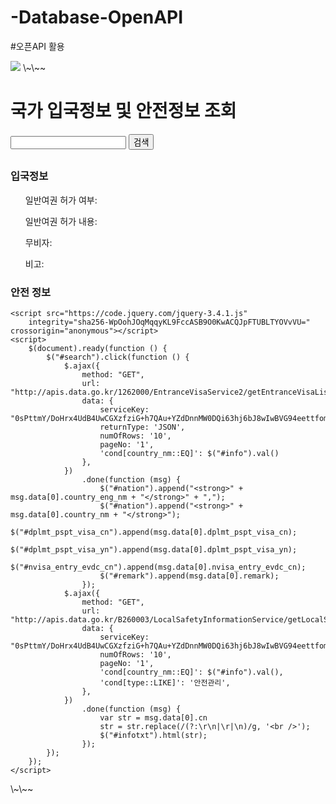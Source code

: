 # -Database-OpenAPI
#오픈API 활용

<img src="https://user-images.githubusercontent.com/72116811/206854027-2e928715-d0b9-4fbb-a749-f18f9766f627.mp4">
\~\~~
<!DOCTYPE html>
<html lang="ko">

<head>
    <meta charset="UTF-8">
    <meta name="viewport" content="width=device-width, initial-scale=1.0">
    <meta http-equiv="X-UA-Compatible" content="ie=edge">
    <title>API 활용</title>
</head>

<body>
    <h1>국가 입국정보 및 안전정보 조회</h1>
    <input id="info" value="" type="text">
    <button id="search">검색</button>
    <h2 id="nation"> </h2>
    <div id="entrance">
        <h3> 입국정보</h3>
        <ul id="dplmt_pspt_visa_yn">일반여권 허가 여부: </ul>
        <ul id="dplmt_pspt_visa_cn">일반여권 허가 내용: </ul>
        <ul id="nvisa_entry_evdc_cn">무비자: </ul>
        <ul id="remark">비고: </ul>
    </div>
    <div id="safetyinfo">
        <h3>안전 정보</h3>
        <p id="infotxt"></p>     
    </div>

    <script src="https://code.jquery.com/jquery-3.4.1.js"
        integrity="sha256-WpOohJOqMqqyKL9FccASB9O0KwACQJpFTUBLTYOVvVU=" crossorigin="anonymous"></script>
    <script>
        $(document).ready(function () {
            $("#search").click(function () {
                $.ajax({
                    method: "GET",
                    url: "http://apis.data.go.kr/1262000/EntranceVisaService2/getEntranceVisaList2?",
                    data: {
                        serviceKey: "0sPttmY/DoHrx4UdB4UwCGXzfziG+h7QAu+YZdDnnMW0DQi63hj6bJ8wIwBVG94eettfomhY4J17D4UebJ02GQ==",
                        returnType: 'JSON',
                        numOfRows: '10',
                        pageNo: '1',
                        'cond[country_nm::EQ]': $("#info").val()
                    },
                })
                    .done(function (msg) {
                        $("#nation").append("<strong>" + msg.data[0].country_eng_nm + "</strong>" + ",");
                        $("#nation").append("<strong>" + msg.data[0].country_nm + "</strong>");
                        $("#dplmt_pspt_visa_cn").append(msg.data[0].dplmt_pspt_visa_cn);
                        $("#dplmt_pspt_visa_yn").append(msg.data[0].dplmt_pspt_visa_yn);
                        $("#nvisa_entry_evdc_cn").append(msg.data[0].nvisa_entry_evdc_cn);
                        $("#remark").append(msg.data[0].remark);
                    });
                $.ajax({
                    method: "GET",
                    url: "http://apis.data.go.kr/B260003/LocalSafetyInformationService/getLocalSafetyInformationList",
                    data: {
                        serviceKey: "0sPttmY/DoHrx4UdB4UwCGXzfziG+h7QAu+YZdDnnMW0DQi63hj6bJ8wIwBVG94eettfomhY4J17D4UebJ02GQ==",
                        numOfRows: '10',
                        pageNo: '1',
                        'cond[country_nm::EQ]': $("#info").val(),
                        'cond[type::LIKE]': '안전관리',
                    },
                })
                    .done(function (msg) {
                        var str = msg.data[0].cn
                        str = str.replace(/(?:\r\n|\r|\n)/g, '<br />');
                        $("#infotxt").html(str);
                    });
            });
        });
    </script>
</body>
</html>
\~\~~


